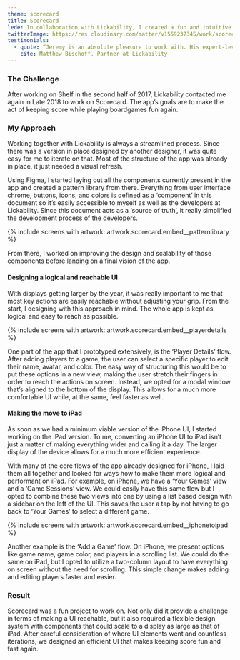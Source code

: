 ```yaml
---
theme: scorecard
title: Scorecard
lede: In collaboration with Lickability, I created a fun and intuitive way to keep score while playing games with friends & family.
twitterImage: https://res.cloudinary.com/matter/v1559237345/work/scorecard/twitterCard.png
testimonials:
  - quote: “Jeremy is an absolute pleasure to work with. His expert-level skill designing beautiful, elegant, and functional interfaces is why we have worked with him time and time again. If you care about getting the details of your app right, hire Jeremy.”
    cite: Matthew Bischoff, Partner at Lickability
---
```

### The Challenge
After working on Shelf in the second half of 2017, Lickability contacted me again in Late 2018 to work on Scorecard. The app’s goals are to make the act of keeping score while playing boardgames fun again.

### My Approach
Working together with Lickability is always a streamlined process. Since there was a version in place designed by another designer, it was quite easy for me to iterate on that. Most of the structure of the app was already in place, it just needed a visual refresh.

Using Figma, I started laying out all the components currently present in the app and created a pattern library from there. Everything from user interface chrome, buttons, icons, and colors is defined as a ‘component’ in this document so it’s easily accessible to myself as well as the developers at Lickability. Since this document acts as a ‘source of truth’, it really simplified the development process of the developers.

{% include screens with artwork: artwork.scorecard.embed__patternlibrary %}

From there, I worked on improving the design and scalability of those components before landing on a final vision of the app.

#### Designing a logical and reachable UI
With displays getting larger by the year, it was really important to me that most key actions are easily reachable without adjusting your grip. From the start, I designing with this approach in mind. The whole app is kept as logical and easy to reach as possible.

{% include screens with artwork: artwork.scorecard.embed__playerdetails %}

One part of the app that I prototyped extensively, is the ‘Player Details’ flow. After adding players to a game, the user can select a specific player to edit their name, avatar, and color. The easy way of structuring this would be to put these options in a new view, making the user stretch their fingers in order to reach the actions on screen. Instead, we opted for a modal window that’s aligned to the bottom of the display. This allows for a much more comfortable UI while, at the same, feel faster as well.

#### Making the move to iPad
As soon as we had a minimum viable version of the iPhone UI, I started working on the iPad version. To me, converting an iPhone UI to iPad isn’t just a matter of making everything wider and calling it a day. The larger display of the device allows for a much more efficient experience.

With many of the core flows of the app already designed for iPhone, I laid them all together and looked for ways how to make them more logical and performant on iPad. For example, on iPhone, we have a ‘Your Games’ view and a ‘Game Sessions’ view. We could easily have this same flow but I opted to combine these two views into one by using a list based design with a sidebar on the left of the UI. This saves the user a tap by not having to go back to ‘Your Games’ to select a different game.

{% include screens with artwork: artwork.scorecard.embed__iphonetoipad %}

Another example is the ‘Add a Game’ flow. On iPhone, we present options like game name, game color, and players in a scrolling list. We could do the same on iPad, but I opted to utilize a two-column layout to have everything on screen without the need for scrolling. This simple change makes adding and editing players faster and easier.

### Result
Scorecard was a fun project to work on. Not only did it provide a challenge in terms of making a UI reachable, but it also required a flexible design system with components that could scale to a display as large as that of iPad. After careful consideration of where UI elements went and countless iterations, we designed an efficient UI that makes keeping score fun and fast again.